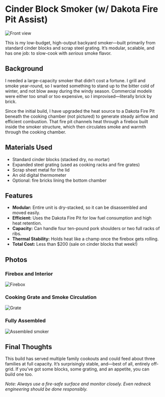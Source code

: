 # Cinder Block Smoker (w/ Dakota Fire Pit Assist)

![Front view](images/20230917_190032.jpg)

This is my low-budget, high-output backyard smoker—built primarily from standard cinder blocks and scrap steel grating. It’s modular, scalable, and has one job: to slow-cook with *serious* smoke flavor.

## Background

I needed a large-capacity smoker that didn’t cost a fortune. I grill and smoke year-round, so I wanted something to stand up to the bitter cold of winter, and not blow away during the windy season. Commercial models were either too small or too expensive, so I improvised—literally brick by brick.

Since the initial build, I have upgraded the heat source to a Dakota Fire Pit beneath the cooking chamber (not pictured) to generate steady airflow and efficient combustion. That fire pit channels heat through a firebox built inside the smoker structure, which then circulates smoke and warmth through the cooking chamber.

## Materials Used

- Standard cinder blocks (stacked dry, no mortar)
- Expanded steel grating (used as cooking racks and fire grates)
- Scrap sheet metal for the lid
- An old digital thermometer
- Optional: fire bricks lining the bottom chamber

## Features

- **Modular:** Entire unit is dry-stacked, so it can be disassembled and moved easily.
- **Efficient:** Uses the Dakota Fire Pit for low fuel consumption and high heat retention.
- **Capacity:** Can handle four ten-pound pork shoulders or two full racks of ribs.
- **Thermal Stability:** Holds heat like a champ once the firebox gets rolling.
- **Total Cost:** Less than $200 (sale on cinder blocks that week!)

## Photos

### Firebox and Interior
![Firebox](images/20230919_170334.jpg)

### Cooking Grate and Smoke Circulation
![Grate](images/20230919_172216.jpg)

### Fully Assembled
![Assembled smoker](images/20230917_190032.jpg)

## Final Thoughts

This build has served multiple family cookouts and could feed about three families at full capacity. It’s surprisingly stable, and—best of all, entirely off-grid. If you’ve got some blocks, some grating, and an appetite, you can build one too.

*Note: Always use a fire-safe surface and monitor closely. Even redneck engineering should be done responsibly.*
